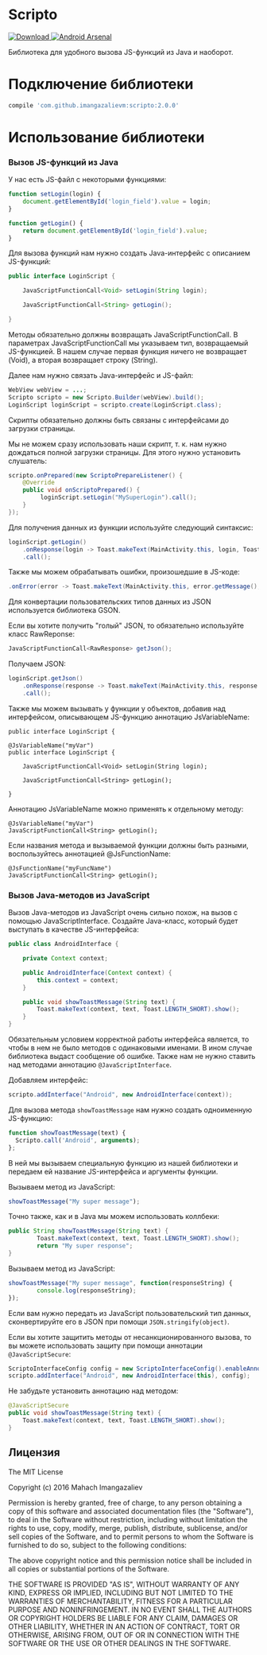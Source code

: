# Scripto
[ ![Download](https://api.bintray.com/packages/imangazaliev/maven/scripto/images/download.svg) ](https://bintray.com/imangazaliev/maven/scripto/_latestVersion)
[![Android Arsenal](https://img.shields.io/badge/Android%20Arsenal-Scripto-brightgreen.svg?style=flat)](http://android-arsenal.com/details/1/3983)

Библиотека для удобного вызова JS-функций из Java и наоборот.

# Подключение библиотеки

```gradle
compile 'com.github.imangazalievm:scripto:2.0.0'
```

# Использование библиотеки

### Вызов JS-функций из Java

У нас есть JS-файл с некоторыми функциями:

```javascript
function setLogin(login) {
    document.getElementById('login_field').value = login;
}

function getLogin() {
    return document.getElementById('login_field').value;
}
```

Для вызова функций нам нужно создать Java-интерфейс с описанием JS-функций:

```java
public interface LoginScript {

    JavaScriptFunctionCall<Void> setLogin(String login);

    JavaScriptFunctionCall<String> getLogin();

}
```

Методы обязательно должны возвращать JavaScriptFunctionCall. В параметрах JavaScriptFunctionCall мы указываем тип, возвращаемый JS-функцией. В нашем случае первая функция ничего не возвращает (Void), а вторая возвращает строку (String).

Далее нам нужно связать Java-интерфейс и JS-файл:
```java
WebView webView = ...;
Scripto scripto = new Scripto.Builder(webView).build();
LoginScript loginScript = scripto.create(LoginScript.class);
```

Скрипты обязательно должны быть связаны с интерфейсами до загрузки страницы.

Мы не можем сразу использовать наши скрипт, т. к. нам нужно дождаться полной загрузки страницы. Для этого нужно установить слушатель:

```java
scripto.onPrepared(new ScriptoPrepareListener() {
    @Override
    public void onScriptoPrepared() {
         loginScript.setLogin("MySuperLogin").call();
    }
});
```

Для получения данных из функции используйте следующий синтаксис:

```java
loginScript.getLogin()
    .onResponse(login -> Toast.makeText(MainActivity.this, login, Toast.LENGTH_LONG).show())
    .call();
```

Также мы можем обрабатывать ошибки, произошедшие в JS-коде:

```java
.onError(error -> Toast.makeText(MainActivity.this, error.getMessage(), Toast.LENGTH_SHORT).show())
```

Для конвертации пользовательских типов данных из JSON используется библиотека GSON.

Если вы хотите получить "голый" JSON, то обязательно используйте класс RawReponse:

```java
JavaScriptFunctionCall<RawResponse> getJson();
```

Получаем JSON:

```java
loginScript.getJson()
    .onResponse(response -> Toast.makeText(MainActivity.this, response.getResponse(), Toast.LENGTH_LONG).show())
    .call();
```

Также мы можем вызывать у функции у объектов, добавив над интерфейсом, описывающем JS-функцию аннотацию JsVariableName:

```
public interface LoginScript {

@JsVariableName("myVar")
public interface LoginScript {

    JavaScriptFunctionCall<Void> setLogin(String login);

    JavaScriptFunctionCall<String> getLogin();

}
```

Аннотацию JsVariableName можно применять к отдельному методу:

```
@JsVariableName("myVar")
JavaScriptFunctionCall<String> getLogin();
```

Если названия метода и вызываемой функции должны быть разными, воспользуйтесь аннотацией @JsFunctionName:

```
@JsFunctionName("myFuncName")
JavaScriptFunctionCall<String> getLogin();
```

### Вызов Java-методов из JavaScript

Вызов Java-методов из JavaScript очень сильно похож, на вызов с помощью JavaScriptInterface. Создайте Java-класс, который будет выступать в качестве JS-интерфейса:

```java
public class AndroidInterface {

    private Context context;

    public AndroidInterface(Context context) {
        this.context = context;
    }

    public void showToastMessage(String text) {
        Toast.makeText(context, text, Toast.LENGTH_SHORT).show();
    }
}
```
Обязательным условием корректной работы интерфейса является, то чтобы в нем не было методов с одинаковыми именами. В ином случае библиотека выдаст сообщение об ошибке. Также нам не нужно ставить над методами аннотацию ```@JavaScriptInterface```.

Добавляем интерфейс:

```java
scripto.addInterface("Android", new AndroidInterface(context));
```

Для вызова метода ```showToastMessage``` нам нужно создать одноименную JS-функцию:

```javascript
function showToastMessage(text) {
  Scripto.call('Android', arguments);
};
```

В ней мы вызываем специальную функцию из нашей библиотеки и передаем ей название JS-интерфейса и аргументы функции.

Вызываем метод из JavaScript:

```javascript
showToastMessage("My super message");
```

Точно также, как и в Java мы можем использовать коллбеки:
```java
public String showToastMessage(String text) {
        Toast.makeText(context, text, Toast.LENGTH_SHORT).show();
        return "My super response";
}
```

Вызываем метод из JavaScript:

```javascript
showToastMessage("My super message", function(responseString) {
        console.log(responseString);
});
```

Если вам нужно передать из JavaScript пользовательский тип данных, сконвертируйте его в JSON при помощи ```JSON.stringify(object)```.

Если вы хотите защитить методы от несанкционированного вызова, то вы можете использовать защиту при помощи аннотации ```@JavaScriptSecure```:

```java
ScriptoInterfaceConfig config = new ScriptoInterfaceConfig().enableAnnotationProtection(true);
scripto.addInterface("Android", new AndroidInterface(this), config);
```

Не забудьте установить аннотацию над методом:

```java
@JavaScriptSecure
public void showToastMessage(String text) {
    Toast.makeText(context, text, Toast.LENGTH_SHORT).show();
}
```

## Лицензия

The MIT License

Copyright (c) 2016 Mahach Imangazaliev 

Permission is hereby granted, free of charge, to any person obtaining a copy of this software and associated documentation files (the "Software"), to deal in the Software without restriction, including without limitation the rights to use, copy, modify, merge, publish, distribute, sublicense, and/or sell copies of the Software, and to permit persons to whom the Software is furnished to do so, subject to the following conditions:

The above copyright notice and this permission notice shall be included in all copies or substantial portions of the Software.

THE SOFTWARE IS PROVIDED "AS IS", WITHOUT WARRANTY OF ANY KIND, EXPRESS OR IMPLIED, INCLUDING BUT NOT LIMITED TO THE WARRANTIES OF MERCHANTABILITY, FITNESS FOR A PARTICULAR PURPOSE AND NONINFRINGEMENT. IN NO EVENT SHALL THE AUTHORS OR COPYRIGHT HOLDERS BE LIABLE FOR ANY CLAIM, DAMAGES OR OTHER LIABILITY, WHETHER IN AN ACTION OF CONTRACT, TORT OR OTHERWISE, ARISING FROM, OUT OF OR IN CONNECTION WITH THE SOFTWARE OR THE USE OR OTHER DEALINGS IN THE SOFTWARE.
